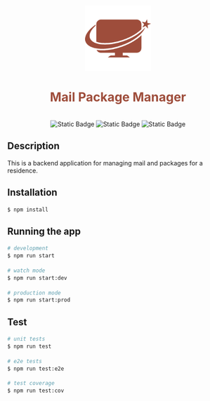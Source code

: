 <br />
<div align='center'>
  <img src='./assets/logo.png' alt='mail package manager logo' height='150' />
  <h1 style='color:#9E4D3B;'>
    Mail Package Manager
  </h1>
</div>
<p align='center'>
  <br />
  <img alt="Static Badge" src="https://img.shields.io/badge/Nodejs%4020.5.1-green">
  <img alt="Static Badge" src="https://img.shields.io/badge/Nestjs%4010.0.0-red">
  <img alt="Static Badge" src="https://img.shields.io/badge/Typescript%40latest-blue">
  <br />
</p>

## Description

This is a backend application for managing mail and packages for a residence.

## Installation

```bash
$ npm install
```

## Running the app

```bash
# development
$ npm run start

# watch mode
$ npm run start:dev

# production mode
$ npm run start:prod
```

## Test

```bash
# unit tests
$ npm run test

# e2e tests
$ npm run test:e2e

# test coverage
$ npm run test:cov
```

